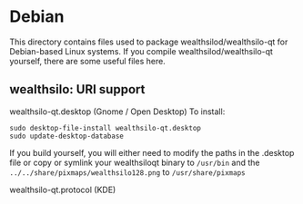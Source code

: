 
Debian
====================
This directory contains files used to package wealthsilod/wealthsilo-qt
for Debian-based Linux systems. If you compile wealthsilod/wealthsilo-qt yourself, there are some useful files here.

## wealthsilo: URI support ##


wealthsilo-qt.desktop  (Gnome / Open Desktop)
To install:

	sudo desktop-file-install wealthsilo-qt.desktop
	sudo update-desktop-database

If you build yourself, you will either need to modify the paths in
the .desktop file or copy or symlink your wealthsiloqt binary to `/usr/bin`
and the `../../share/pixmaps/wealthsilo128.png` to `/usr/share/pixmaps`

wealthsilo-qt.protocol (KDE)

